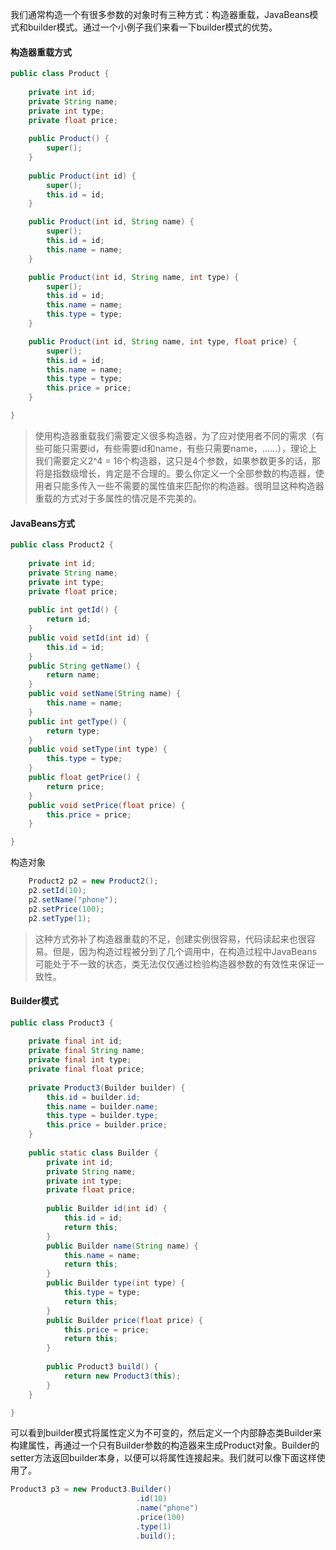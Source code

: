 我们通常构造一个有很多参数的对象时有三种方式：构造器重载，JavaBeans模式和builder模式。通过一个小例子我们来看一下builder模式的优势。

#### 构造器重载方式
```java
public class Product {
    
    private int id;
    private String name;
    private int type;
    private float price;
    
    public Product() {
        super();
    }
    
    public Product(int id) {
        super();
        this.id = id;
    }

    public Product(int id, String name) {
        super();
        this.id = id;
        this.name = name;
    }

    public Product(int id, String name, int type) {
        super();
        this.id = id;
        this.name = name;
        this.type = type;
    }

    public Product(int id, String name, int type, float price) {
        super();
        this.id = id;
        this.name = name;
        this.type = type;
        this.price = price;
    }

}

```

> 使用构造器重载我们需要定义很多构造器，为了应对使用者不同的需求（有些可能只需要id，有些需要id和name，有些只需要name，......），理论上我们需要定义2^4 = 16个构造器，这只是4个参数，如果参数更多的话，那将是指数级增长，肯定是不合理的。要么你定义一个全部参数的构造器，使用者只能多传入一些不需要的属性值来匹配你的构造器。很明显这种构造器重载的方式对于多属性的情况是不完美的。

####  JavaBeans方式
```java
public class Product2 {
    
    private int id;
    private String name;
    private int type;
    private float price;
    
    public int getId() {
        return id;
    }
    public void setId(int id) {
        this.id = id;
    }
    public String getName() {
        return name;
    }
    public void setName(String name) {
        this.name = name;
    }
    public int getType() {
        return type;
    }
    public void setType(int type) {
        this.type = type;
    }
    public float getPrice() {
        return price;
    }
    public void setPrice(float price) {
        this.price = price;
    }

}
```

构造对象
```java
    Product2 p2 = new Product2();
    p2.setId(10);
    p2.setName("phone");
    p2.setPrice(100);
    p2.setType(1);
```
> 这种方式弥补了构造器重载的不足，创建实例很容易，代码读起来也很容易。但是，因为构造过程被分到了几个调用中，在构造过程中JavaBeans可能处于不一致的状态，类无法仅仅通过检验构造器参数的有效性来保证一致性。

#### Builder模式
```java
public class Product3 {
    
    private final int id;
    private final String name;
    private final int type;
    private final float price;
    
    private Product3(Builder builder) {
        this.id = builder.id;
        this.name = builder.name;
        this.type = builder.type;
        this.price = builder.price;
    }
    
    public static class Builder {
        private int id;
        private String name;
        private int type;
        private float price;
        
        public Builder id(int id) {
            this.id = id;
            return this;
        }
        public Builder name(String name) {
            this.name = name;
            return this;
        }
        public Builder type(int type) {
            this.type = type;
            return this;
        }
        public Builder price(float price) {
            this.price = price;
            return this;
        }
        
        public Product3 build() {
            return new Product3(this);
        }
    }

}
```

可以看到builder模式将属性定义为不可变的，然后定义一个内部静态类Builder来构建属性，再通过一个只有Builder参数的构造器来生成Product对象。Builder的setter方法返回builder本身，以便可以将属性连接起来。我们就可以像下面这样使用了。

```java
Product3 p3 = new Product3.Builder()
                            .id(10)
                            .name("phone")
                            .price(100)
                            .type(1)
                            .build();
```



